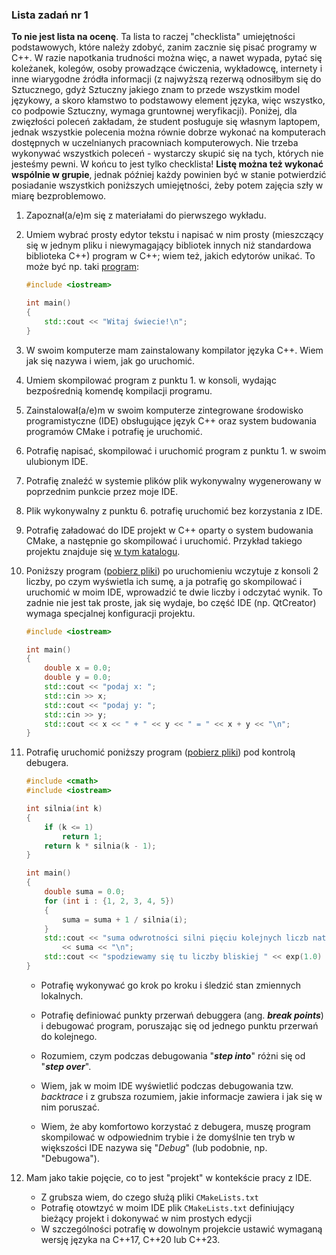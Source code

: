### Lista zadań nr 1

**To nie jest lista na ocenę**. Ta lista to raczej "checklista" umiejętności podstawowych, które należy zdobyć, zanim zacznie się pisać programy w C++. W razie napotkania trudności można więc, a nawet wypada, pytać się koleżanek, kolegów, osoby prowadzące ćwiczenia, wykładowcę, internety i inne wiarygodne źródła informacji (z najwyższą rezerwą odnosiłbym się do Sztucznego, gdyż Sztuczny jakiego znam to przede wszystkim model językowy, a skoro kłamstwo to podstawowy element języka, więc wszystko, co podpowie Sztuczny, wymaga gruntownej weryfikacji). Poniżej, dla zwięzłości poleceń zakładam, że student posługuje się własnym laptopem, jednak wszystkie polecenia można równie dobrze wykonać na komputerach dostępnych w uczelnianych pracowniach komputerowych. Nie trzeba wykonywać wszystkich poleceń - wystarczy skupić się na tych, których nie jesteśmy pewni. W końcu to jest tylko checklista! **Listę można też wykonać wspólnie w grupie**, jednak później każdy powinien być w stanie potwierdzić posiadanie wszystkich poniższych umiejętności, żeby potem zajęcia szły w miarę bezproblemowo.  

1. Zapoznał(a/e)m się z materiałami do pierwszego wykładu. 

2. Umiem wybrać prosty edytor tekstu i napisać w nim prosty (mieszczący się w jednym pliku i niewymagający bibliotek innych niż standardowa biblioteka C++) program w C++; wiem też, jakich edytorów unikać. To może być np. taki [program](../cpp/w01/pierwszy/pierwszy.cpp):
   ```c++
   #include <iostream>
   
   int main()
   {
       std::cout << "Witaj świecie!\n";
   }
   ```

3. W swoim komputerze mam zainstalowany kompilator języka C++. Wiem jak się nazywa i wiem, jak go uruchomić. 

4. Umiem skompilować program z punktu 1. w konsoli, wydając bezpośrednią komendę kompilacji programu.

5. Zainstalował(a/e)m w swoim komputerze zintegrowane środowisko programistyczne (IDE) obsługujące język C++ oraz system budowania programów CMake i potrafię je uruchomić.   

6. Potrafię napisać, skompilować i uruchomić program z punktu 1. w swoim ulubionym IDE. 

7. Potrafię znaleźć w systemie plików plik wykonywalny wygenerowany w poprzednim punkcie przez moje IDE. 

8. Plik wykonywalny z punktu 6. potrafię uruchomić bez korzystania z IDE.  

9. Potrafię załadować do IDE projekt w C++ oparty o system budowania CMake, a następnie go skompilować i uruchomić. Przykład takiego projektu znajduje się [w tym katalogu](../cpp/w01/pierwszy_cmake).

10. Poniższy program ([pobierz pliki](../cpp/w01/checklista)) po uruchomieniu wczytuje z konsoli 2 liczby, po czym wyświetla ich sumę, a ja potrafię go skompilować i uruchomić w moim IDE, wprowadzić te dwie liczby i odczytać wynik. To zadnie nie jest tak proste, jak się wydaje, bo część IDE (np. QtCreator) wymaga specjalnej konfiguracji projektu.  
    ```c++
    #include <iostream>
    
    int main()
    {
        double x = 0.0;
        double y = 0.0;
        std::cout << "podaj x: ";
        std::cin >> x;
        std::cout << "podaj y: ";
        std::cin >> y;
        std::cout << x << " + " << y << " = " << x + y << "\n";
    }
    ```

11. Potrafię uruchomić poniższy program ([pobierz pliki](../cpp/w01/checklista11)) pod kontrolą debugera. 

    ```c++
    #include <cmath>
    #include <iostream>
    
    int silnia(int k)
    {
        if (k <= 1)
            return 1;
        return k * silnia(k - 1);
    }
    
    int main()
    {
        double suma = 0.0;
        for (int i : {1, 2, 3, 4, 5})
        {
            suma = suma + 1 / silnia(i);
        }
        std::cout << "suma odwrotności silni pięciu kolejnych liczb naturalnych wynosi "
            << suma << "\n";
        std::cout << "spodziewamy się tu liczby bliskiej " << exp(1.0) - 1.0 << "\n";
    }
    ```

    - Potrafię wykonywać go krok po kroku i śledzić stan zmiennych lokalnych.

    - Potrafię definiować punkty przerwań debuggera (ang. ***break points***) i debugować program, poruszając się od jednego punktu przerwań do kolejnego.    

    - Rozumiem, czym podczas debugowania "***step into***" różni się od "***step over***".

    - Wiem, jak w moim IDE wyświetlić podczas debugowania tzw. *backtrace* i z grubsza rozumiem, jakie informacje zawiera i jak się w nim poruszać.
      
    - Wiem, że aby komfortowo korzystać z debugera, muszę program skompilować w odpowiednim trybie i że domyślnie ten tryb w większości IDE nazywa się "*Debug*" (lub podobnie, np. "Debugowa").
    
12. Mam jako takie pojęcie, co to jest "projekt" w kontekście pracy z IDE. 

    - Z grubsza wiem, do czego służą pliki `CMakeLists.txt`
    - Potrafię otowtzyć w moim IDE plik `CMakeLists.txt` definiujący bieżący projekt i dokonywać w nim prostych edycji
    - W szczególności potrafię w dowolnym projekcie ustawić wymaganą wersję języka na C++17, C++20 lub C++23.

    